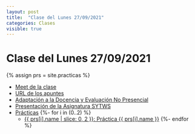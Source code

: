 ```yaml
---
layout: post
title:  "Clase del Lunes 27/09/2021"
categories: Clases
visible: true
---
```


# Clase del Lunes 27/09/2021

{% assign prs = site.practicas %}
* [Meet de la clase](https://meet.google.com/bhv-togn-ynm)
* [URL de los apuntes](https://ull-mii-sytws.github.io/)
* [Adaptación a la Docencia y Evaluación No Presencial]({{site.baseurl}}/covid19)
* [Presentación de la Asignatura SYTWS]({{site.baseurl}}/tema0-presentacion/)
* [Prácticas]({{site.baseurl}}/practicas)
    {%- for i in (0..2) %}
  * <a href="{{ prs[i].myurl }}">{{ prs[i].name | slice: 0, 2  }}: Práctica {{ prs[i].name }}</a> 
    {%- endfor %}

